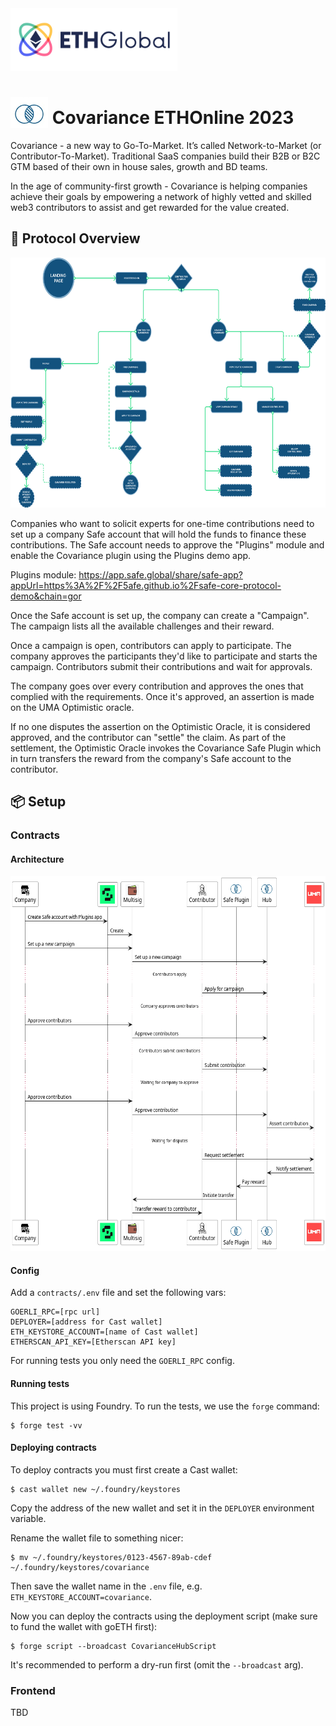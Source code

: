 <img src="./ethgLobal.svg" alt="ethglobal logo" height=100 />

# <img src="./logo.jpg" alt="Covariance Logo" height=50 style="vertical-align:bottom;"/> Covariance ETHOnline 2023

Covariance - a new way to Go-To-Market. It’s called Network-to-Market (or Contributor-To-Market).
Traditional SaaS companies build their B2B or B2C GTM based of their own in house sales, growth and BD teams.

In the age of community-first growth - Covariance is helping companies achieve their goals by empowering a network of highly vetted and skilled web3 contributors to assist and get rewarded for the value created.

## 📝 Protocol Overview

<a href="./blob/main/user-flow.jpg">
<img src="./user-flow.png" alt="Smart contracts architecture diagram" height=400 />
</a>

Companies who want to solicit experts for one-time contributions need to set up
a company Safe account that will hold the funds to finance these contributions.
The Safe account needs to approve the "Plugins" module and enable the Covariance
plugin using the Plugins demo app.

Plugins module:
https://app.safe.global/share/safe-app?appUrl=https%3A%2F%2F5afe.github.io%2Fsafe-core-protocol-demo&chain=gor

Once the Safe account is set up, the company can create a "Campaign". The
campaign lists all the available challenges and their reward.

Once a campaign is open, contributors can apply to participate. The company
approves the participants they'd like to participate and starts the campaign.
Contributors submit their contributions and wait for approvals.

The company goes over every contribution and approves the ones that complied
with the requirements. Once it's approved, an assertion is made on the UMA
Optimistic oracle.

If no one disputes the assertion on the Optimistic Oracle, it is considered
approved, and the contributor can "settle" the claim. As part of the settlement,
the Optimistic Oracle invokes the Covariance Safe Plugin which in turn transfers
the reward from the company's Safe account to the contributor.


## 📦 Setup

### Contracts

#### Architecture

<a href="./blob/main/contracts/architecture.png">
<img src="./contracts/architecture.png" alt="Smart contracts architecture diagram" height=600 />
</a>

#### Config
Add a `contracts/.env` file and set the following vars:
```env
GOERLI_RPC=[rpc url]
DEPLOYER=[address for Cast wallet]
ETH_KEYSTORE_ACCOUNT=[name of Cast wallet]
ETHERSCAN_API_KEY=[Etherscan API key]
```

For running tests you only need the `GOERLI_RPC` config.

#### Running tests
This project is using Foundry. To run the tests, we use the `forge` command:
```console
$ forge test -vv
```

#### Deploying contracts
To deploy contracts you must first create a Cast wallet:
```console
$ cast wallet new ~/.foundry/keystores
```

Copy the address of the new wallet and set it in the `DEPLOYER` environment
variable.

Rename the wallet file to something nicer:
```console
$ mv ~/.foundry/keystores/0123-4567-89ab-cdef ~/.foundry/keystores/covariance 
```

Then save the wallet name in the `.env` file, e.g.
`ETH_KEYSTORE_ACCOUNT=covariance`.

Now you can deploy the contracts using the deployment script (make sure to fund
the wallet with goETH first):
```console
$ forge script --broadcast CovarianceHubScript
```

It's recommended to perform a dry-run first (omit the `--broadcast` arg).

### Frontend

TBD
